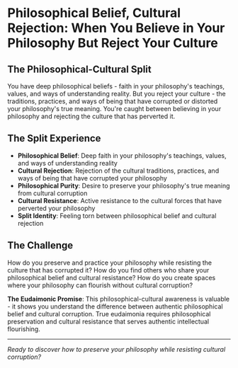 # Philosophical Belief, Cultural Rejection: When You Believe in Your Philosophy But Reject Your Culture

## The Philosophical-Cultural Split
You have deep philosophical beliefs - faith in your philosophy's teachings, values, and ways of understanding reality. But you reject your culture - the traditions, practices, and ways of being that have corrupted or distorted your philosophy's true meaning. You're caught between believing in your philosophy and rejecting the culture that has perverted it.

## The Split Experience
- **Philosophical Belief**: Deep faith in your philosophy's teachings, values, and ways of understanding reality
- **Cultural Rejection**: Rejection of the cultural traditions, practices, and ways of being that have corrupted your philosophy
- **Philosophical Purity**: Desire to preserve your philosophy's true meaning from cultural corruption
- **Cultural Resistance**: Active resistance to the cultural forces that have perverted your philosophy
- **Split Identity**: Feeling torn between philosophical belief and cultural rejection

## The Challenge
How do you preserve and practice your philosophy while resisting the culture that has corrupted it? How do you find others who share your philosophical belief and cultural resistance? How do you create spaces where your philosophy can flourish without cultural corruption?

**The Eudaimonic Promise**: This philosophical-cultural awareness is valuable - it shows you understand the difference between authentic philosophical belief and cultural corruption. True eudaimonia requires philosophical preservation and cultural resistance that serves authentic intellectual flourishing.

---

*Ready to discover how to preserve your philosophy while resisting cultural corruption?*
